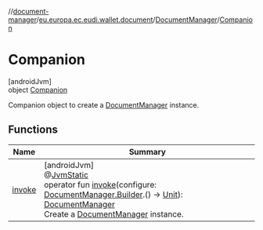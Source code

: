 //[document-manager](../../../../index.md)/[eu.europa.ec.eudi.wallet.document](../../index.md)/[DocumentManager](../index.md)/[Companion](index.md)

# Companion

[androidJvm]\
object [Companion](index.md)

Companion object to create a [DocumentManager](../index.md) instance.

## Functions

| Name                | Summary                                                                                                                                                                                                                                                                                                                                                                                 |
|---------------------|-----------------------------------------------------------------------------------------------------------------------------------------------------------------------------------------------------------------------------------------------------------------------------------------------------------------------------------------------------------------------------------------|
| [invoke](invoke.md) | [androidJvm]<br>@[JvmStatic](https://kotlinlang.org/api/latest/jvm/stdlib/kotlin.jvm/-jvm-static/index.html)<br>operator fun [invoke](invoke.md)(configure: [DocumentManager.Builder](../-builder/index.md).() -&gt; [Unit](https://kotlinlang.org/api/latest/jvm/stdlib/kotlin/-unit/index.html)): [DocumentManager](../index.md)<br>Create a [DocumentManager](../index.md) instance. |
